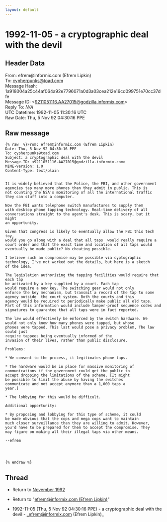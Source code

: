 ```yaml
---
layout: default
---
```


# 1992-11-05 - a cryptographic deal with the devil

## Header Data

From: efrem<span>@</span>informix.com (Efrem Lipkin)<br>
To: cypherpunks@toad.com<br>
Message Hash: 1a918004a25c44af064a92e7796071a0d3a03cea212e16cd099751e70cc37dfe<br>
Message ID: \<9211051116.AA27015@godzilla.informix.com\><br>
Reply To: _N/A_<br>
UTC Datetime: 1992-11-05 11:30:16 UTC<br>
Raw Date: Thu, 5 Nov 92 04:30:16 PPE<br>

## Raw message

```
{% raw  %}From: efrem@informix.com (Efrem Lipkin)
Date: Thu, 5 Nov 92 04:30:16 PPE
To: cypherpunks@toad.com
Subject: a cryptographic deal with the devil
Message-ID: <9211051116.AA27015@godzilla.informix.com>
MIME-Version: 1.0
Content-Type: text/plain


It is widely believed that the Police, the FBI, and other government
agencies tap many more phones than they admit in public. This is 
not counting the NSA's monitoring of all the international traffic
they can stuff into a computer.

Now the FBI wants telephone switch manufactures to supply them
with desktop phone tapping technology. Real-time delivery of all
conversations straight to the agent's desk. This is scary, but it might
an opportunity. 

Given that congress is likely to eventually allow the FBI this tech toy,
would you go along with a deal that all taps  would really require a
court order and that the exact time and location of all taps would
eventually be made public? No cheating possible.

I believe such an compromise may be possible via cyptographic
technology, I've not worked out the details, but here is a sketch
of the idea. 

The legislation authorizing the tapping facilities would require that each tap
be activated by a key supplied by a court. Each tap
would require a new key. The switching gear would not only
enforce the key mechanism, but transmit a record of the tap to some 
agency outside  the court system. Both the courts and this 
agency would be required to periodically make public all old taps. 
Part of this information would include tamper-proof sequence codes and
signatures to guarantee that all taps were in fact reported.

The law would effectively be enforced by the switch hardware. We
would not only know how many phones were tapped, but whose 
phones were tapped. This last would pose a privacy problem, The law could just
require tappees being eventually informed of the
invasion of their lives, rather than public disclosure.

Problems: 

* We consent to the process, it legitimates phone taps.

* The hardware would be in place for massive monitoring of
communications if the government could get the public to
accept dropping the limitations of the scheme. [It might
be possible to limit the abuse by having the switches
communicate and not accept anymore than a 1,000 taps a
year.]

* The lobbying for this would be difficult.

Additional opportunity:

* By proposing and lobbying for this type of scheme, it could
be made obvious that the cops and mega cops want to maintain
much closer surveillance than they are willing to admit. However,
you'd have to be prepared for them to accept the compromise. They
may figure on making all their illegal taps via other means.

--efrem




{% endraw %}
```

## Thread

+ Return to [November 1992](/archive/1992/11)

+ Return to "[efrem<span>@</span>informix.com (Efrem Lipkin)](/authors/efrem_at_informix_com_efrem_lipkin_)"

+ 1992-11-05 (Thu, 5 Nov 92 04:30:16 PPE) - a cryptographic deal with the devil - _efrem@informix.com (Efrem Lipkin)_

